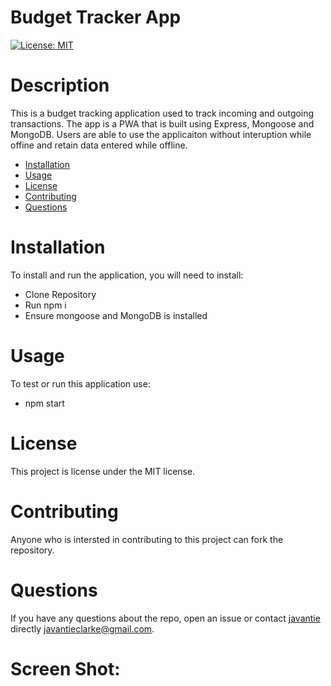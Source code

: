 
# Budget Tracker App
[![License: MIT](https://img.shields.io/badge/License-MIT-yellow.svg)](https://opensource.org/licenses/MIT)
# Description
This is a budget tracking application used to track incoming and outgoing transactions. The app is a PWA that is built using Express, Mongoose and MongoDB. Users are able to use the applicaiton without interuption while offine and retain data entered while offline.  
* [Installation](#installation)
* [Usage](#usage)
* [License](#license)
* [Contributing](#contributing)
* [Questions](#questions)
# Installation
To install and run the application, you will need to install:

- Clone Repository
- Run npm i
- Ensure mongoose and MongoDB is installed
# Usage
​To test or run this application use: 
- npm start
# License
  This project is license under the  MIT license.
# Contributing
​Anyone who is intersted in contributing to this project can fork the repository. 
# Questions
If you have any questions about the repo, open an issue or contact [javantie](https://github.com/javantie) directly [javantieclarke@gmail.com](mailto:javantieclarke@gmail.com).

# Screen Shot:

